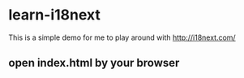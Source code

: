 # learn-i18next
This is a simple demo for me to play around with http://i18next.com/

## open  index.html by your browser